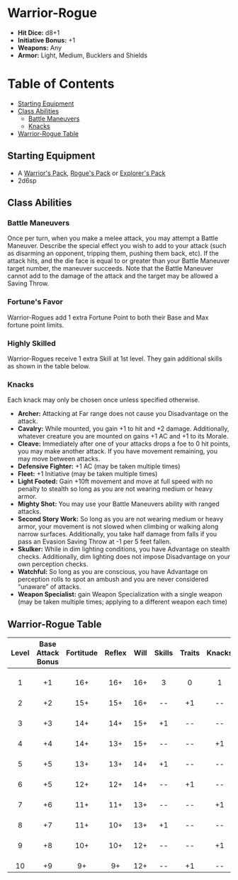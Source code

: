 # Warrior-Rogue
- **Hit Dice:** d8+1
- **Initiative Bonus:** +1
- **Weapons:** Any
- **Armor:** Light, Medium, Bucklers and Shields

# Table of Contents
- [Starting Equipment](#starting-equipment)
- [Class Abilities](#class-abilities)
	- [Battle Maneuvers](#battle-maneuvers)
	- [Knacks](#knacks)
- [Warrior-Rogue Table](#warrior-rogue-table)

## Starting Equipment
- A [Warrior's Pack](CoinAndItsUses.md#equipment-packs), [Rogue's Pack](CoinAndItsUses.md#equipment-packs) or [Explorer's Pack](CoinAndItsUses.md#equipment-packs)
- 2d6sp

## Class Abilities

### Battle Maneuvers
Once per turn, when you make a melee attack, you may attempt a Battle Maneuver.  Describe the special effect you wish to add to your attack (such as disarming an opponent, tripping them, pushing them back, etc).  If the attack hits, and the die face is equal to or greater than your Battle Maneuver target number, the maneuver succeeds.  Note that the Battle Maneuver cannot add to the damage of the attack and the target may be allowed a Saving Throw.

### Fortune's Favor
Warrior-Rogues add 1 extra Fortune Point to both their Base and Max fortune point limits.

### Highly Skilled
Warrior-Rogues receive 1 extra Skill at 1st level.  They gain additional skills as shown in the table below.

### Knacks
Each knack may only be chosen once unless specified otherwise.
- **Archer:** Attacking at Far range does not cause you Disadvantage on the attack.
- **Cavalry:** While mounted, you gain +1 to hit and +2 damage.  Additionally, whatever creature you are mounted on gains +1 AC and +1 to its Morale.
- **Cleave:** Immediately after one of your attacks drops a foe to 0 hit points, you may make another attack. If you have movement remaining, you may move between attacks.
- **Defensive Fighter:** +1 AC (may be taken multiple times)
- **Fleet:** +1 Initiative (may be taken multiple times)
- **Light Footed:** Gain +10ft movement and move at full speed with no penalty to stealth so long as you are not wearing medium or heavy armor.
- **Mighty Shot:** You may use your Battle Maneuvers ability with ranged attacks.
- **Second Story Work:** So long as you are not wearing medium or heavy armor, your movement is not slowed when climbing or walking along narrow surfaces. Additionally, you take half damage from falls if you pass an Evasion Saving Throw at -1 per 5 feet fallen.
- **Skulker:** While in dim lighting conditions, you have Advantage on stealth checks. Additionally, dim lighting does not impose Disadvantage on your own perception checks.
- **Watchful:** So long as you are conscious, you have Advantage on perception rolls to spot an ambush and you are never considered “unaware” of attacks.
- **Weapon Specialist:** gain Weapon Specialization with a single weapon (may be taken multiple times; applying to a different weapon each time)

## Warrior-Rogue Table
| Level | Base<br/>Attack<br/>Bonus | Fortitude | Reflex | Will | Skills | Traits | Knacks | Notes               |
| :---: | :-----------------------: | :-------: | :----: | :--: | :----: | :----: | :----: | :------------------ |
|   1   |            +1             |    16+    |  16+   | 16+  |   3    |   0    |   1    | Battle Maneuver 14+ |
|   2   |            +2             |    15+    |  15+   | 16+  |  --    |  +1    |  --    |  |
|   3   |            +3             |    14+    |  14+   | 15+  |  +1    |  --    |  --    | Battle Maneuver 13+ |
|   4   |            +4             |    14+    |  13+   | 15+  |  --    |  --    |  +1    |  |
|   5   |            +5             |    13+    |  13+   | 14+  |  +1    |  --    |  --    | Battle Maneuver 12+ |
|   6   |            +5             |    12+    |  12+   | 14+  |  --    |  +1    |  --    |  |
|   7   |            +6             |    11+    |  11+   | 13+  |  --    |  --    |  +1    | Battle Maneuver 11+ |
|   8   |            +7             |    11+    |  10+   | 13+  |  +1    |  --    |  --    |  |
|   9   |            +8             |    10+    |  10+   | 12+  |  --    |  --    |  +1    | Battle Maneuver 11+ |
|  10   |            +9             |     9+    |   9+   | 12+  |  --    |  +1    |  --    |  |
